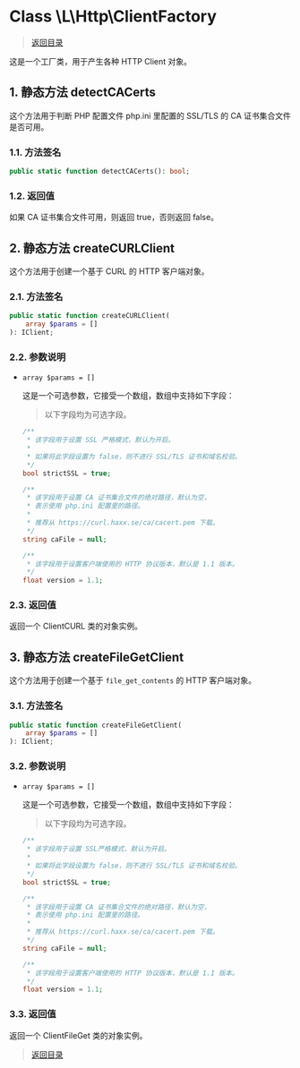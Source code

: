 # Class \\L\\Http\\ClientFactory

> [返回目录](../index.md)

这是一个工厂类，用于产生各种 HTTP Client 对象。

## 1. 静态方法 detectCACerts

这个方法用于判断 PHP 配置文件 php.ini 里配置的 SSL/TLS 的 CA 证书集合文件是否可用。

### 1.1. 方法签名

```php
public static function detectCACerts(): bool;
```

### 1.2. 返回值

如果 CA 证书集合文件可用，则返回 true，否则返回 false。

## 2. 静态方法 createCURLClient

这个方法用于创建一个基于 CURL 的 HTTP 客户端对象。

### 2.1. 方法签名

```php
public static function createCURLClient(
    array $params = []
): IClient;
```

### 2.2. 参数说明

-   `array $params = []`

    这是一个可选参数，它接受一个数组，数组中支持如下字段：

    > 以下字段均为可选字段。

    ```php
    /**
     * 该字段用于设置 SSL 严格模式，默认为开启。
     *
     * 如果将此字段设置为 false，则不进行 SSL/TLS 证书和域名校验。
     */
    bool strictSSL = true;

    /**
     * 该字段用于设置 CA 证书集合文件的绝对路径，默认为空，
     * 表示使用 php.ini 配置里的路径。
     *
     * 推荐从 https://curl.haxx.se/ca/cacert.pem 下载。
     */
    string caFile = null;

    /**
     * 该字段用于设置客户端使用的 HTTP 协议版本，默认是 1.1 版本。
     */
    float version = 1.1;
    ```

### 2.3. 返回值

返回一个 ClientCURL 类的对象实例。

## 3. 静态方法 createFileGetClient

这个方法用于创建一个基于 `file_get_contents` 的 HTTP 客户端对象。

### 3.1. 方法签名

```php
public static function createFileGetClient(
    array $params = []
): IClient;
```

### 3.2. 参数说明

-   `array $params = []`

    这是一个可选参数，它接受一个数组，数组中支持如下字段：

    > 以下字段均为可选字段。

    ```php
    /**
     * 该字段用于设置 SSL严格模式，默认为开启。
     *
     * 如果将此字段设置为 false，则不进行 SSL/TLS 证书和域名校验。
     */
    bool strictSSL = true;

    /**
     * 该字段用于设置 CA 证书集合文件的绝对路径，默认为空，
     * 表示使用 php.ini 配置里的路径。
     *
     * 推荐从 https://curl.haxx.se/ca/cacert.pem 下载。
     */
    string caFile = null;

    /**
     * 该字段用于设置客户端使用的 HTTP 协议版本，默认是 1.1 版本。
     */
    float version = 1.1;
    ```

### 3.3. 返回值

返回一个 ClientFileGet 类的对象实例。

> [返回目录](../index.md)
